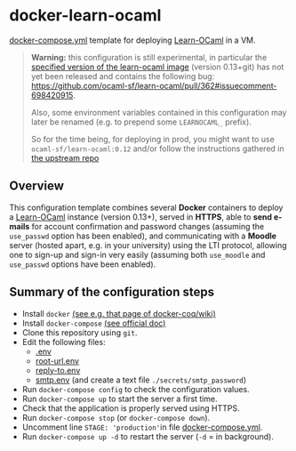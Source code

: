 # docker-learn-ocaml

[docker-compose.yml](https://docs.docker.com/compose/compose-file/) template for deploying [Learn-OCaml](https://github.com/ocaml-sf/learn-ocaml) in a VM.

> **Warning:** this configuration is still experimental, in particular
> the [specified version of the learn-ocaml image](https://github.com/pfitaxel/docker-learn-ocaml/blob/master/docker-compose.yml#L30)
> (version 0.13+git) has not yet been released and contains the following bug:
> <https://github.com/ocaml-sf/learn-ocaml/pull/362#issuecomment-698420915>.
> 
> Also, some environment variables contained in this configuration may
> later be renamed (e.g. to prepend some `LEARNOCAML_` prefix).
> 
> So for the time being, for deploying in prod, you might want to use
> `ocaml-sf/learn-ocaml:0.12` and/or follow the instructions gathered
> in [the upstream repo](https://github.com/ocaml-sf/learn-ocaml/blob/master/docs/howto-deploy-a-learn-ocaml-instance.md)

## Overview

This configuration template combines several **Docker** containers to
deploy a [Learn-OCaml](https://github.com/ocaml-sf/learn-ocaml)
instance (version 0.13+), served in **HTTPS**, able to **send
e-mails** for account confirmation and password changes (assuming the
`use_passwd` option has been enabled), and communicating with a
**Moodle** server (hosted apart, e.g. in your university) using the
LTI protocol, allowing one to sign-up and sign-in very easily
(assuming both `use_moodle` and `use_passwd` options have been
enabled).

## Summary of the configuration steps

* Install `docker` [(see e.g. that page of docker-coq/wiki)](https://github.com/coq-community/docker-coq/wiki/CLI-usage#installing-docker)
* Install `docker-compose` [(see official doc)](https://docs.docker.com/compose/install/)
* Clone this repository using `git`.
* Edit the following files:
    * [.env](./.env)
    * [root-url.env](./root-url.env)
	* [reply-to.env](./reply-to.env)
	* [smtp.env](./smtp.env) (and create a text file `./secrets/smtp_password`)
* Run `docker-compose config` to check the configuration values.
* Run `docker-compose up` to start the server a first time.
* Check that the application is properly served using HTTPS.
* Run `docker-compose stop` (or `docker-compose down`).
* Uncomment line `STAGE: 'production'`in file [docker-compose.yml](./docker-compose.yml).
* Run `docker-compose up -d` to restart the server (`-d` = in background).
